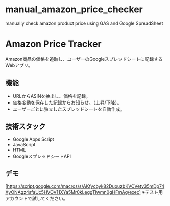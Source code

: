 # manual_amazon_price_checker
manually check amazon product price using GAS and Google SpreadSheet

# Amazon Price Tracker
Amazon商品の価格を追跡し、ユーザーのGoogleスプレッドシートに記録するWebアプリ。

## 機能
- URLからASINを抽出し、価格を記録。
- 価格変動を保存した記録からお知らせ。（上昇/下降）。
- ユーザーごとに独立したスプレッドシートを自動作成。

## 技術スタック
- Google Apps Script
- JavaScript
- HTML
- GoogleスプレッドシートAPI

## デモ
[https://script.google.com/macros/s/AKfycbyk82DuouzbKVCVetv35mDp74XyONAgz4sfaUc5HVOV11XYa5Mr0kLeggTlwmn0gHFmAg/exec] ※テスト用アカウントで試してください。
